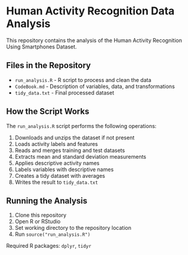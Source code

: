 # Human Activity Recognition Data Analysis

This repository contains the analysis of the Human Activity Recognition Using Smartphones Dataset.

## Files in the Repository

* `run_analysis.R` - R script to process and clean the data
* `CodeBook.md` - Description of variables, data, and transformations
* `tidy_data.txt` - Final processed dataset

## How the Script Works

The `run_analysis.R` script performs the following operations:

1. Downloads and unzips the dataset if not present
2. Loads activity labels and features
3. Reads and merges training and test datasets
4. Extracts mean and standard deviation measurements
5. Applies descriptive activity names
6. Labels variables with descriptive names
7. Creates a tidy dataset with averages
8. Writes the result to `tidy_data.txt`

## Running the Analysis

1. Clone this repository
2. Open R or RStudio
3. Set working directory to the repository location
4. Run `source("run_analysis.R")`

Required R packages: `dplyr`, `tidyr`